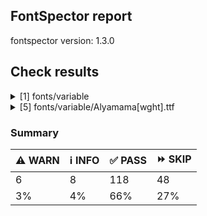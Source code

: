 ## FontSpector report

fontspector version: 1.3.0






## Check results




<details><summary>[1] fonts/variable</summary>
<div>


<details>
    <summary>⚠️ <b>WARN</b> Check for codepoints not covered by METADATA subsets. (googlefonts/metadata/unreachable_subsetting)</summary>
    <div>








- ⚠️ **WARN** fonts/variable/Alyamama[wght].ttf: The following codepoints supported by the font are not covered by any subsets defined in the font's metadata file, and will never be served. You can solve this by either manually adding additional subset declarations to METADATA.pb, or by editing the glyphset definitions.

* U+02D8 BREVE: try adding one of: yi, canadian-aboriginal
* U+02D9 DOT ABOVE: try adding one of: canadian-aboriginal, yi
* U+02DB OGONEK: try adding one of: canadian-aboriginal, yi
* U+0302 COMBINING CIRCUMFLEX ACCENT: try adding one of: cherokee, math, coptic, tifinagh
* U+0305 COMBINING OVERLINE: try adding one of: math, coptic, elbasan, gothic, glagolitic
* U+0306 COMBINING BREVE: try adding one of: tifinagh, old-permic
* U+0307 COMBINING DOT ABOVE: try adding one of: old-permic, syriac, tai-le, canadian-aboriginal, math, todhri, duployan, tifinagh, hebrew, malayalam, coptic
* U+030A COMBINING RING ABOVE: try adding one of: syriac, duployan
* U+030B COMBINING DOUBLE ACUTE ACCENT: try adding one of: osage, cherokee
* U+030C COMBINING CARON: try adding one of: tai-le, cherokee
* U+031A COMBINING LEFT ANGLE ABOVE: try adding math
* U+0320 COMBINING MINUS SIGN BELOW: try adding syriac
* U+0324 COMBINING DIAERESIS BELOW: try adding one of: duployan, syriac, cherokee
* U+0325 COMBINING RING BELOW: try adding syriac
* U+0326 COMBINING COMMA BELOW: try adding math
* U+0327 COMBINING CEDILLA: try adding math
* U+032C COMBINING CARON BELOW: try adding math
* U+0330 COMBINING TILDE BELOW: try adding one of: syriac, cherokee, math
* U+0332 COMBINING LOW LINE: try adding math
* U+033A COMBINING INVERTED BRIDGE BELOW: try adding math
* U+0346 COMBINING BRIDGE ABOVE: try adding math
* U+034D COMBINING LEFT RIGHT ARROW BELOW: try adding math
* U+0361 COMBINING DOUBLE INVERTED BREVE: try adding coptic
* U+060C ARABIC COMMA: try adding one of: nko, yezidi, arabic, hanifi-rohingya, garay, syriac, thaana
* U+060D ARABIC DATE SEPARATOR: try adding arabic
* U+0615 ARABIC SMALL HIGH TAH: try adding arabic
* U+061B ARABIC SEMICOLON: try adding one of: nko, yezidi, hanifi-rohingya, garay, syriac, thaana, arabic
* U+061F ARABIC QUESTION MARK: try adding one of: yezidi, arabic, nko, garay, syriac, hanifi-rohingya, thaana, adlam
* U+0621 ARABIC LETTER HAMZA: try adding one of: arabic, syriac
* U+0622 ARABIC LETTER ALEF WITH MADDA ABOVE: try adding arabic
* U+0623 ARABIC LETTER ALEF WITH HAMZA ABOVE: try adding arabic
* U+0624 ARABIC LETTER WAW WITH HAMZA ABOVE: try adding arabic
* U+0625 ARABIC LETTER ALEF WITH HAMZA BELOW: try adding arabic
* U+0626 ARABIC LETTER YEH WITH HAMZA ABOVE: try adding arabic
* U+0627 ARABIC LETTER ALEF: try adding one of: indic-siyaq-numbers, arabic
* U+0628 ARABIC LETTER BEH: try adding arabic
* U+0629 ARABIC LETTER TEH MARBUTA: try adding arabic
* U+062A ARABIC LETTER TEH: try adding arabic
* U+062B ARABIC LETTER THEH: try adding arabic
* U+062C ARABIC LETTER JEEM: try adding arabic
* U+062D ARABIC LETTER HAH: try adding arabic
* U+062E ARABIC LETTER KHAH: try adding arabic
* U+062F ARABIC LETTER DAL: try adding arabic
* U+0630 ARABIC LETTER THAL: try adding arabic
* U+0631 ARABIC LETTER REH: try adding arabic
* U+0632 ARABIC LETTER ZAIN: try adding arabic
* U+0633 ARABIC LETTER SEEN: try adding arabic
* U+0634 ARABIC LETTER SHEEN: try adding arabic
* U+0635 ARABIC LETTER SAD: try adding arabic
* U+0636 ARABIC LETTER DAD: try adding arabic
* U+0637 ARABIC LETTER TAH: try adding arabic
* U+0638 ARABIC LETTER ZAH: try adding arabic
* U+0639 ARABIC LETTER AIN: try adding arabic
* U+063A ARABIC LETTER GHAIN: try adding arabic
* U+0640 ARABIC TATWEEL: try adding one of: arabic, hanifi-rohingya, syriac, psalter-pahlavi, mandaic, sogdian, adlam, manichaean, old-uyghur
* U+0641 ARABIC LETTER FEH: try adding arabic
* U+0642 ARABIC LETTER QAF: try adding arabic
* U+0643 ARABIC LETTER KAF: try adding arabic
* U+0644 ARABIC LETTER LAM: try adding arabic
* U+0645 ARABIC LETTER MEEM: try adding arabic
* U+0646 ARABIC LETTER NOON: try adding arabic
* U+0647 ARABIC LETTER HEH: try adding arabic
* U+0648 ARABIC LETTER WAW: try adding arabic
* U+0649 ARABIC LETTER ALEF MAKSURA: try adding arabic
* U+064A ARABIC LETTER YEH: try adding arabic
* U+064B ARABIC FATHATAN: try adding one of: arabic, syriac
* U+064C ARABIC DAMMATAN: try adding one of: arabic, syriac
* U+064D ARABIC KASRATAN: try adding one of: arabic, syriac
* U+064E ARABIC FATHA: try adding one of: arabic, syriac
* U+064F ARABIC DAMMA: try adding one of: arabic, syriac
* U+0650 ARABIC KASRA: try adding one of: syriac, arabic
* U+0651 ARABIC SHADDA: try adding one of: syriac, arabic
* U+0652 ARABIC SUKUN: try adding one of: arabic, syriac
* U+0653 ARABIC MADDAH ABOVE: try adding one of: syriac, arabic
* U+0654 ARABIC HAMZA ABOVE: try adding one of: arabic, syriac
* U+0655 ARABIC HAMZA BELOW: try adding one of: arabic, syriac
* U+0656 ARABIC SUBSCRIPT ALEF: try adding arabic
* U+0657 ARABIC INVERTED DAMMA: try adding arabic
* U+0658 ARABIC MARK NOON GHUNNA: try adding arabic
* U+0660 ARABIC-INDIC DIGIT ZERO: try adding one of: indic-siyaq-numbers, thaana, hanifi-rohingya, syriac, yezidi, arabic
* U+0661 ARABIC-INDIC DIGIT ONE: try adding one of: yezidi, arabic, indic-siyaq-numbers, thaana, syriac
* U+0662 ARABIC-INDIC DIGIT TWO: try adding one of: thaana, yezidi, arabic, syriac, indic-siyaq-numbers
* U+0663 ARABIC-INDIC DIGIT THREE: try adding one of: syriac, thaana, yezidi, arabic, indic-siyaq-numbers
* U+0664 ARABIC-INDIC DIGIT FOUR: try adding one of: syriac, arabic, indic-siyaq-numbers, yezidi, thaana
* U+0665 ARABIC-INDIC DIGIT FIVE: try adding one of: syriac, arabic, indic-siyaq-numbers, thaana, yezidi
* U+0666 ARABIC-INDIC DIGIT SIX: try adding one of: arabic, indic-siyaq-numbers, syriac, yezidi, thaana
* U+0667 ARABIC-INDIC DIGIT SEVEN: try adding one of: arabic, thaana, yezidi, syriac, indic-siyaq-numbers
* U+0668 ARABIC-INDIC DIGIT EIGHT: try adding one of: arabic, indic-siyaq-numbers, syriac, yezidi, thaana
* U+0669 ARABIC-INDIC DIGIT NINE: try adding one of: yezidi, arabic, thaana, indic-siyaq-numbers, syriac
* U+066B ARABIC DECIMAL SEPARATOR: try adding one of: syriac, arabic, thaana
* U+066C ARABIC THOUSANDS SEPARATOR: try adding one of: thaana, arabic, syriac
* U+066D ARABIC FIVE POINTED STAR: try adding arabic
* U+066E ARABIC LETTER DOTLESS BEH: try adding arabic
* U+066F ARABIC LETTER DOTLESS QAF: try adding arabic
* U+0670 ARABIC LETTER SUPERSCRIPT ALEF: try adding one of: arabic, syriac
* U+0671 ARABIC LETTER ALEF WASLA: try adding arabic
* U+0679 ARABIC LETTER TTEH: try adding arabic
* U+067A ARABIC LETTER TTEHEH: try adding arabic
* U+067B ARABIC LETTER BEEH: try adding arabic
* U+067C ARABIC LETTER TEH WITH RING: try adding arabic
* U+067D ARABIC LETTER TEH WITH THREE DOTS ABOVE DOWNWARDS: try adding arabic
* U+067E ARABIC LETTER PEH: try adding arabic
* U+0686 ARABIC LETTER TCHEH: try adding arabic
* U+0688 ARABIC LETTER DDAL: try adding arabic
* U+068E ARABIC LETTER DUL: try adding arabic
* U+0691 ARABIC LETTER RREH: try adding arabic
* U+0698 ARABIC LETTER JEH: try adding arabic
* U+069C ARABIC LETTER SEEN WITH THREE DOTS BELOW AND THREE DOTS ABOVE: try adding arabic
* U+06A1 ARABIC LETTER DOTLESS FEH: try adding arabic
* U+06A2 ARABIC LETTER FEH WITH DOT MOVED BELOW: try adding arabic
* U+06A4 ARABIC LETTER VEH: try adding arabic
* U+06A5 ARABIC LETTER FEH WITH THREE DOTS BELOW: try adding arabic
* U+06A7 ARABIC LETTER QAF WITH DOT ABOVE: try adding arabic
* U+06A8 ARABIC LETTER QAF WITH THREE DOTS ABOVE: try adding arabic
* U+06A9 ARABIC LETTER KEHEH: try adding arabic
* U+06AF ARABIC LETTER GAF: try adding arabic
* U+06BA ARABIC LETTER NOON GHUNNA: try adding arabic
* U+06BE ARABIC LETTER HEH DOACHASHMEE: try adding arabic
* U+06C1 ARABIC LETTER HEH GOAL: try adding arabic
* U+06C2 ARABIC LETTER HEH GOAL WITH HAMZA ABOVE: try adding arabic
* U+06C3 ARABIC LETTER TEH MARBUTA GOAL: try adding arabic
* U+06CA ARABIC LETTER WAW WITH TWO DOTS ABOVE: try adding arabic
* U+06CC ARABIC LETTER FARSI YEH: try adding arabic
* U+06CF ARABIC LETTER WAW WITH DOT ABOVE: try adding arabic
* U+06D2 ARABIC LETTER YEH BARREE: try adding arabic
* U+06D3 ARABIC LETTER YEH BARREE WITH HAMZA ABOVE: try adding arabic
* U+06F0 EXTENDED ARABIC-INDIC DIGIT ZERO: try adding one of: indic-siyaq-numbers, arabic
* U+06F1 EXTENDED ARABIC-INDIC DIGIT ONE: try adding one of: arabic, indic-siyaq-numbers
* U+06F2 EXTENDED ARABIC-INDIC DIGIT TWO: try adding one of: indic-siyaq-numbers, arabic
* U+06F3 EXTENDED ARABIC-INDIC DIGIT THREE: try adding one of: arabic, indic-siyaq-numbers
* U+06F4 EXTENDED ARABIC-INDIC DIGIT FOUR: try adding one of: arabic, indic-siyaq-numbers
* U+06F6 EXTENDED ARABIC-INDIC DIGIT SIX: try adding one of: arabic, indic-siyaq-numbers
* U+06F7 EXTENDED ARABIC-INDIC DIGIT SEVEN: try adding one of: arabic, indic-siyaq-numbers
* U+06F8 EXTENDED ARABIC-INDIC DIGIT EIGHT: try adding one of: arabic, indic-siyaq-numbers
* U+06F9 EXTENDED ARABIC-INDIC DIGIT NINE: try adding one of: arabic, indic-siyaq-numbers
* U+0763 ARABIC LETTER KEHEH WITH THREE DOTS ABOVE: try adding arabic
* U+1EBC LATIN CAPITAL LETTER E WITH TILDE: try adding vietnamese
* U+1EBD LATIN SMALL LETTER E WITH TILDE: try adding vietnamese
* U+2016 DOUBLE VERTICAL LINE: try adding math
* U+2021 DOUBLE DAGGER: try adding adlam
* U+2030 PER MILLE SIGN: try adding adlam
* U+2070 SUPERSCRIPT ZERO: try adding math
* U+2071 SUPERSCRIPT LATIN SMALL LETTER I: try adding math
* U+2074 SUPERSCRIPT FOUR: try adding math
* U+2075 SUPERSCRIPT FIVE: try adding math
* U+2076 SUPERSCRIPT SIX: try adding math
* U+2077 SUPERSCRIPT SEVEN: try adding math
* U+2078 SUPERSCRIPT EIGHT: try adding math
* U+2079 SUPERSCRIPT NINE: try adding math
* U+207A SUPERSCRIPT PLUS SIGN: try adding math
* U+207B SUPERSCRIPT MINUS: try adding math
* U+207C SUPERSCRIPT EQUALS SIGN: try adding math
* U+207D SUPERSCRIPT LEFT PARENTHESIS: try adding math
* U+207E SUPERSCRIPT RIGHT PARENTHESIS: try adding math
* U+207F SUPERSCRIPT LATIN SMALL LETTER N: try adding math
* U+2080 SUBSCRIPT ZERO: try adding math
* U+2081 SUBSCRIPT ONE: try adding math
* U+2082 SUBSCRIPT TWO: try adding math
* U+2083 SUBSCRIPT THREE: try adding math
* U+2084 SUBSCRIPT FOUR: try adding math
* U+2085 SUBSCRIPT FIVE: try adding math
* U+2086 SUBSCRIPT SIX: try adding math
* U+2087 SUBSCRIPT SEVEN: try adding math
* U+2088 SUBSCRIPT EIGHT: try adding math
* U+2089 SUBSCRIPT NINE: try adding math
* U+208A SUBSCRIPT PLUS SIGN: try adding math
* U+208B SUBSCRIPT MINUS: try adding math
* U+208C SUBSCRIPT EQUALS SIGN: try adding math
* U+208D SUBSCRIPT LEFT PARENTHESIS: try adding math
* U+208E SUBSCRIPT RIGHT PARENTHESIS: try adding math
* U+2090 LATIN SUBSCRIPT SMALL LETTER A: try adding math
* U+2091 LATIN SUBSCRIPT SMALL LETTER E: try adding math
* U+2092 LATIN SUBSCRIPT SMALL LETTER O: try adding math
* U+2093 LATIN SUBSCRIPT SMALL LETTER X: try adding math
* U+2094 LATIN SUBSCRIPT SMALL LETTER SCHWA: try adding math
* U+2095 LATIN SUBSCRIPT SMALL LETTER H: try adding math
* U+2096 LATIN SUBSCRIPT SMALL LETTER K: try adding math
* U+2097 LATIN SUBSCRIPT SMALL LETTER L: try adding math
* U+2098 LATIN SUBSCRIPT SMALL LETTER M: try adding math
* U+2099 LATIN SUBSCRIPT SMALL LETTER N: try adding math
* U+209A LATIN SUBSCRIPT SMALL LETTER P: try adding math
* U+209B LATIN SUBSCRIPT SMALL LETTER S: try adding math
* U+209C LATIN SUBSCRIPT SMALL LETTER T: try adding math
* U+2117 SOUND RECORDING COPYRIGHT: try adding math
* U+215B VULGAR FRACTION ONE EIGHTH: try adding symbols
* U+215C VULGAR FRACTION THREE EIGHTHS: try adding symbols
* U+215D VULGAR FRACTION FIVE EIGHTHS: try adding symbols
* U+215E VULGAR FRACTION SEVEN EIGHTHS: try adding symbols
* U+215F FRACTION NUMERATOR ONE: try adding symbols
* U+2202 PARTIAL DIFFERENTIAL: try adding math
* U+2206 INCREMENT: try adding math
* U+220F N-ARY PRODUCT: try adding math
* U+2211 N-ARY SUMMATION: try adding math
* U+221A SQUARE ROOT: try adding math
* U+221E INFINITY: try adding math
* U+222B INTEGRAL: try adding math
* U+2248 ALMOST EQUAL TO: try adding math
* U+2260 NOT EQUAL TO: try adding math
* U+2264 LESS-THAN OR EQUAL TO: try adding math
* U+2265 GREATER-THAN OR EQUAL TO: try adding math
* U+25CA LOZENGE: try adding one of: symbols, math
* U+25CC DOTTED CIRCLE: try adding one of: tai-viet, sogdian, gurmukhi, armenian, sharada, tai-le, grantha, khmer, marchen, javanese, thaana, ahom, telugu, buginese, kayah-li, new-tai-lue, buhid, dogra, masaram-gondi, psalter-pahlavi, tamil, caucasian-albanian, old-permic, kharoshthi, music, balinese, bhaiksuki, duployan, modi, coptic, sinhala, osage, myanmar, nko, batak, siddham, canadian-aboriginal, bassa-vah, tibetan, tirhuta, cham, takri, yi, phags-pa, tagbanwa, kannada, sundanese, oriya, tai-tham, tifinagh, zanabazar-square, math, khojki, kaithi, saurashtra, warang-citi, bengali, mongolian, malayalam, devanagari, wancho, adlam, lao, syloti-nagri, elbasan, pahawh-hmong, mende-kikakui, thai, symbols, tagalog, mahajani, meetei-mayek, hanunoo, lepcha, manichaean, miao, chakma, syriac, khudawadi, gunjala-gondi, rejang, newa, soyombo, hebrew, hanifi-rohingya, limbu, mandaic, gujarati, brahmi
* U+FDFA ARABIC LIGATURE SALLALLAHOU ALAYHE WASALLAM: try adding arabic
* U+FDFC RIAL SIGN: try adding arabic

Or you can add the above codepoints to one of the subsets supported by the font: greek, latin-ext, latin [code: unreachable-subsetting]
  
  

</div>
</details>


</div>
</details>


<details><summary>[5] fonts/variable/Alyamama[wght].ttf</summary>
<div>


<details>
    <summary>⚠️ <b>WARN</b> Check if each glyph has the recommended amount of contours. (contour_count)</summary>
    <div>








- ⚠️ **WARN** This check inspects the glyph outlines and detects the total number of contours in each of them. The expected values are
     infered from the typical ammounts of contours observed in a
     large collection of reference font families. The divergences
     listed below may simply indicate a significantly different
     design on some of your glyphs. On the other hand, some of these
     may flag actual bugs in the font such as glyphs mapped to an
     incorrect codepoint. Please consider reviewing the design and
     codepoint assignment of these to make sure they are correct.


    The following glyphs do not have the recommended number of contours:
* uni1D6D (U+1D6D): found 3, expected one of: {2}
* uni02A3 (U+02A3): found 2, expected one of: {3}
* uni0258 (U+0258): found 1, expected one of: {2}
* uni1D6E (U+1D6E): found 2, expected one of: {1}
* uni02A1 (U+02A1): found 2, expected one of: {1}
* uni02A2 (U+02A2): found 2, expected one of: {1}
* uni026E (U+026E): found 2, expected one of: {1}
* uni1D72 (U+1D72): found 2, expected one of: {1}
* uni1D74 (U+1D74): found 3, expected one of: {1}
* uni1D75 (U+1D75): found 3, expected one of: {1}
* uni021B.1 (U+021B): found 1, expected one of: {4, 3, 2}
* uni1D76 (U+1D76): found 3, expected one of: {1}
* uni01C2 (U+01C2): found 3, expected one of: {1}
* uni0621 (U+0621): found 2, expected one of: {1}
* uni0623 (U+0623): found 3, expected one of: {2}
* uni0625 (U+0625): found 3, expected one of: {2}
* uni066E (U+066E): found 2, expected one of: {1}
* uni066E.fina (unencoded): found 3, expected one of: {1}
* uni066E.medi (unencoded): found 2, expected one of: {1}
* uni0628 (U+0628): found 3, expected one of: {2}
* uni067E (U+067E): found 5, expected one of: {4}
* uni067B (U+067B): found 4, expected one of: {3, 2}
* uni062A (U+062A): found 4, expected one of: {3, 2}
* uni067C (U+067C): found 6, expected one of: {5, 4}
* uni067D (U+067D): found 5, expected one of: {4, 3}
* uni062B (U+062B): found 5, expected one of: {2, 4, 3}
* uni067A (U+067A): found 4, expected one of: {2, 0, 3}
* uni0686 (U+0686): found 5, expected one of: {0, 3, 4}
* uni0631 (U+0631): found 2, expected one of: {1}
* uni0632 (U+0632): found 3, expected one of: {2}
* uni0698 (U+0698): found 5, expected one of: {4}
* uni0633 (U+0633): found 6, expected one of: {1, 3}
* uni0634 (U+0634): found 9, expected one of: {3, 6, 4, 0}
* uni069C (U+069C): found 12, expected one of: {5, 7, 9}
* uni0635 (U+0635): found 5, expected one of: {2}
* uni0636 (U+0636): found 6, expected one of: {3}
* uni0637 (U+0637): found 4, expected one of: {3, 2}
* uni0638 (U+0638): found 5, expected one of: {3, 4}
* uni0639 (U+0639): found 2, expected one of: {1}
* uni0641 (U+0641): found 5, expected one of: {2, 3}
* uni06A4 (U+06A4): found 7, expected one of: {0, 5, 4}
* uni06A1 (U+06A1): found 4, expected one of: {2, 1}
* uni06A1.fina (unencoded): found 4, expected one of: {2}
* uni06A2 (U+06A2): found 5, expected one of: {3}
* uni06A5 (U+06A5): found 7, expected one of: {5, 4}
* uni066F.fina (unencoded): found 3, expected one of: {2}
* uni0643 (U+0643): found 4, expected one of: {1, 2}
* uni06A9 (U+06A9): found 4, expected one of: {1}
* uni0763 (U+0763): found 7, expected one of: {4, 3}
* uni0763.fina (unencoded): found 8, expected one of: {4, 3}
* uni0763.medi (unencoded): found 7, expected one of: {4, 3, 5}
* uni0763.init (unencoded): found 6, expected one of: {3, 4}
* uni06AF (U+06AF): found 5, expected one of: {2}
* uni0644 (U+0644): found 2, expected one of: {1}
* uni0645 (U+0645): found 3, expected one of: {2, 1}
* uni0646 (U+0646): found 3, expected one of: {2}
* uni06BA (U+06BA): found 2, expected one of: {1}
* uni06BA.medi (unencoded): found 2, expected one of: {1}
* uni0647 (U+0647): found 1, expected one of: {2}
* uni06C1 (U+06C1): found 1, expected one of: {2}
* uni06BE (U+06BE): found 4, expected one of: {2, 1, 3}
* uni0624 (U+0624): found 4, expected one of: {2, 3}
* uni0649 (U+0649): found 2, expected one of: {1}
* uni064A (U+064A): found 4, expected one of: {2, 3}
* uni0626 (U+0626): found 4, expected one of: {2}
* uni06CC (U+06CC): found 2, expected one of: {1}
* uni06440671 (unencoded): found 6, expected one of: {4}
* uni06440671.fina (unencoded): found 5, expected one of: {3}
* uni0663 (U+0663): found 3, expected one of: {1}
* uni0666 (U+0666): found 2, expected one of: {1}
* uni0669 (U+0669): found 1, expected one of: {2}
* uni06F3 (U+06F3): found 3, expected one of: {1}
* uni06F4 (U+06F4): found 3, expected one of: {1}
* uni06F6 (U+06F6): found 2, expected one of: {1}
* uni06F9 (U+06F9): found 1, expected one of: {2}
* uni06F4.urdu (unencoded): found 3, expected one of: {1}
* uni066D (U+066D): found 6, expected one of: {1}
* asterisk (U+002A): found 6, expected one of: {1, 2, 3, 5}
* uniFDFC (U+FDFC): found 8, expected one of: {6, 5, 4}
* uni02E5 (U+02E5): found 2, expected one of: {1}
* uni02E9 (U+02E9): found 2, expected one of: {1}
* uni02E6 (U+02E6): found 2, expected one of: {1}
* uni02E8 (U+02E8): found 2, expected one of: {1}
* uni02E7 (U+02E7): found 2, expected one of: {1}
* uni02DE (U+02DE): found 2, expected one of: {1}
* uni2117 (U+2117): found 2, expected one of: {4, 3}
* uni0654 (U+0654): found 2, expected one of: {1}
* uni0655 (U+0655): found 2, expected one of: {1}
* uni064C (U+064C): found 3, expected one of: {2}
* uni0651 (U+0651): found 2, expected one of: {1}
* uni0652 (U+0652): found 1, expected one of: {2}
* uni031A (U+031A): found 2, expected one of: {1}
* uni032A (U+032A): found 3, expected one of: {1}
* uni033A (U+033A): found 3, expected one of: {1}
* uni033B (U+033B): found 6, expected one of: {2}
* uni0346 (U+0346): found 3, expected one of: {1}
* uni0349 (U+0349): found 2, expected one of: {1}
* uni034A (U+034A): found 2, expected one of: {1} [code: contour-count]
  
  

</div>
</details>





<details>
    <summary>⚠️ <b>WARN</b> Check font contains no unreachable glyphs (unreachable_glyphs)</summary>
    <div>








- ⚠️ **WARN** The following glyphs could not be reached by codepoint or substitution rules:

* u.inferior
* v.inferior
* uni06F4.urdu
* uni06F7.urdu
* zero.fit
* one.fit
* two.fit
* three.fit
* four.fit
* five.fit
* six.fit
* seven.fit
* eight.fit
* nine.fit
* .null
* dotbelowar
* dotcenterar
* twodotshorizontalbelowar
* threedotsdowncenterar
* threedotsupbelowar
* ringbelowar
* miniKehehar
* gafsarkashcenterar
* uni030C.alt.case [code: unreachable-glyphs]
  
  

</div>
</details>





<details>
    <summary>⚠️ <b>WARN</b> Shapes languages in all GF glyphsets. (googlefonts/glyphsets/shape_languages)</summary>
    <div>








- ⚠️ **WARN** Warning language shaping:

| Message                                                               | Languages              |
|-----------------------------------------------------------------------|------------------------|
| Auxiliary orthography codepoints:                                     | * fi_Latn (Finnish)    |
|   The following auxiliary characters are missing from the font: Ǥ     |                        |
|   The following auxiliary characters are missing from the font: Ʒ     |                        |
|   The following auxiliary characters are missing from the font: Ǯ     |                        |
|   The following auxiliary characters are missing from the font: ǥ     |                        |
|   The following auxiliary characters are missing from the font: ʒ     |                        |
|   The following auxiliary characters are missing from the font: ǯ     |                        |
| Auxiliary orthography codepoints:                                     | * el_Grek (Greek)      |
|   The following auxiliary characters are missing from the font: ἀ     |                        |
|   The following auxiliary characters are missing from the font: ἄ     |                        |
|   The following auxiliary characters are missing from the font: ἂ     |                        |
|   The following auxiliary characters are missing from the font: ἆ     |                        |
|   The following auxiliary characters are missing from the font: ἁ     |                        |
|   The following auxiliary characters are missing from the font: ἅ     |                        |
|   The following auxiliary characters are missing from the font: ἃ     |                        |
|   The following auxiliary characters are missing from the font: ἇ     |                        |
|   The following auxiliary characters are missing from the font: ᾶ     |                        |
|   The following auxiliary characters are missing from the font: ἐ     |                        |
|   The following auxiliary characters are missing from the font: ἔ     |                        |
|   The following auxiliary characters are missing from the font: ἒ     |                        |
|   The following auxiliary characters are missing from the font: ἑ     |                        |
|   The following auxiliary characters are missing from the font: ἕ     |                        |
|   The following auxiliary characters are missing from the font: ἓ     |                        |
|   The following auxiliary characters are missing from the font: ἠ     |                        |
|   The following auxiliary characters are missing from the font: ἤ     |                        |
|   The following auxiliary characters are missing from the font: ἢ     |                        |
|   The following auxiliary characters are missing from the font: ἦ     |                        |
|   The following auxiliary characters are missing from the font: ἡ     |                        |
|   The following auxiliary characters are missing from the font: ἥ     |                        |
|   The following auxiliary characters are missing from the font: ἣ     |                        |
|   The following auxiliary characters are missing from the font: ἧ     |                        |
|   The following auxiliary characters are missing from the font: ῆ     |                        |
|   The following auxiliary characters are missing from the font: ἰ     |                        |
|   The following auxiliary characters are missing from the font: ἴ     |                        |
|   The following auxiliary characters are missing from the font: ἲ     |                        |
|   The following auxiliary characters are missing from the font: ἶ     |                        |
|   The following auxiliary characters are missing from the font: ἱ     |                        |
|   The following auxiliary characters are missing from the font: ἵ     |                        |
|   The following auxiliary characters are missing from the font: ἳ     |                        |
|   The following auxiliary characters are missing from the font: ἷ     |                        |
|   The following auxiliary characters are missing from the font: ῖ     |                        |
|   The following auxiliary characters are missing from the font: ῗ     |                        |
|   The following auxiliary characters are missing from the font: ὄ     |                        |
|   The following auxiliary characters are missing from the font: ὂ     |                        |
|   The following auxiliary characters are missing from the font: ὃ     |                        |
|   The following auxiliary characters are missing from the font: ὐ     |                        |
|   The following auxiliary characters are missing from the font: ὔ     |                        |
|   The following auxiliary characters are missing from the font: ὒ     |                        |
|   The following auxiliary characters are missing from the font: ὖ     |                        |
|   The following auxiliary characters are missing from the font: ὑ     |                        |
|   The following auxiliary characters are missing from the font: ὕ     |                        |
|   The following auxiliary characters are missing from the font: ὓ     |                        |
|   The following auxiliary characters are missing from the font: ὗ     |                        |
|   The following auxiliary characters are missing from the font: ῦ     |                        |
|   The following auxiliary characters are missing from the font: ῧ     |                        |
|   The following auxiliary characters are missing from the font: ὤ     |                        |
|   The following auxiliary characters are missing from the font: ὢ     |                        |
|   The following auxiliary characters are missing from the font: ὦ     |                        |
|   The following auxiliary characters are missing from the font: ὥ     |                        |
|   The following auxiliary characters are missing from the font: ὣ     |                        |
|   The following auxiliary characters are missing from the font: ὧ     |                        |
|   The following auxiliary characters are missing from the font: ῶ     |                        |
| Auxiliary orthography codepoints:                                     | * de_Latn (German)     |
|   The following auxiliary characters are missing from the font: ſ     | * fr_Latn (French)     |
| Auxiliary orthography codepoints:                                     | * lt_Latn (Lithuanian) |
|   Shaper didn't attach tildecomb to uni0237 when shaping the text 'j̃' |                        |
| Auxiliary orthography codepoints:                                     | * ur_Arab (Urdu)       |
|   The following auxiliary characters are missing from the font: ؀؁؂؃‌‍‏  |                        | [code: warning-language-shaping]
  
  

</div>
</details>





<details>
    <summary>⚠️ <b>WARN</b> Ensure soft_dotted characters lose their dot when combined with marks that
replace the dot. (soft_dotted)</summary>
    <div>








- ⚠️ **WARN** The dot of soft dotted characters used in orthographies _must_ disappear in the following strings: * į̄
* į̌
* į̃
* į́
* į̀
* į̂The dot of soft dotted characters _should_ disappear in other cases, for example: * ʲ̼̅
* ʲ̼͆
* ʲ̼̊
* ʲ̼̄
* ʲ̼̏
* ʲ̼̌
* ʲ̼̃
* ʲ̼̈
* ʲ̼́
* ʲ̼̀
* ʲ̼͊
* ʲ̼̋
* ʲ̼̂
* ʲ̼̆
* ʲ̼͋
* ʲ̼̇
* ʲ̼͌
* ʲ̼̽
* ʲ̦̅
* ʲ̦͆
* ʲ̦̏
* ʲ̦͊
* ʲ̦͋
* ʲ̦͌
* ʲ̦̽
* ʲ̞̅
* ʲ̞͆
* ʲ̞̊
* ʲ̞̄
* ʲ̞̏
* ʲ̞̌
* ʲ̞̃
* ʲ̞̈
* ʲ̞́
* ʲ̞̀
* ʲ̞͊
* ʲ̞̋
* ʲ̞̂
* ʲ̞̆
* ʲ̞͋
* ʲ̞̇
* ʲ̞͌
* ʲ̞̽
* ʲ̰̅
* ʲ̰͆
* ʲ̰̊
* ʲ̰̄
* ʲ̰̏
* ʲ̰̌
* ʲ̰̃
* ʲ̰̈
* ʲ̰́
* ʲ̰̀
* ʲ̰͊
* ʲ̰̋
* ʲ̰̂
* ʲ̰̆
* ʲ̰͋
* ʲ̰̇
* ʲ̰͌
* ʲ̰̽
* ʲ̟̅
* ʲ̟͆
* ʲ̟̊
* ʲ̟̄
* ʲ̟̏
* ʲ̟̌
* ʲ̟̃
* ʲ̟̈
* ʲ̟́
* ʲ̟̀
* ʲ̟͊
* ʲ̟̋
* ʲ̟̂
* ʲ̟̆
* ʲ̟͋
* ʲ̟̇
* ʲ̟͌
* ʲ̟̽
* ʲ̪̅
* ʲ̪͆
* ʲ̪̊
* ʲ̪̄
* ʲ̪̏
* ʲ̪̌
* ʲ̪̃
* ʲ̪̈
* ʲ̪́
* ʲ̪̀
* ʲ̪͊
* ʲ̪̋
* ʲ̪̂
* ʲ̪̆
* ʲ̪͋
* ʲ̪̇
* ʲ̪͌
* ʲ̪̽
* ʲ͉̅
* ʲ͉͆
* ʲ͉̊
* ʲ͉̄
* ʲ͉̏
* ʲ͉̌
* ʲ͉̃
* ʲ͉̈
* ʲ͉́
* ʲ͉̀
* ʲ͉͊
* ʲ͉̋
* ʲ͉̂
* ʲ͉̆
* ʲ͉͋
* ʲ͉̇
* ʲ͉͌
* ʲ͉̽
* ʲ̜̅
* ʲ̜͆
* ʲ̜̊
* ʲ̜̄
* ʲ̜̏
* ʲ̜̌
* ʲ̜̃
* ʲ̜̈
* ʲ̜́
* ʲ̜̀
* ʲ̜͊
* ʲ̜̋
* ʲ̜̂
* ʲ̜̆
* ʲ̜͋
* ʲ̜̇
* ʲ̜͌
* ʲ̜̽
* ʲ͇̅
* ʲ͇͆
* ʲ͇̊
* ʲ͇̄
* ʲ͇̏
* ʲ͇̌
* ʲ͇̃
* ʲ͇̈
* ʲ͇́
* ʲ͇̀
* ʲ͇͊
* ʲ͇̋
* ʲ͇̂
* ʲ͇̆
* ʲ͇͋
* ʲ͇̇
* ʲ͇͌
* ʲ͇̽
* ʲ̲̅
* ʲ̲͆
* ʲ̲̊
* ʲ̲̄
* ʲ̲̏
* ʲ̲̌
* ʲ̲̃
* ʲ̲̈
* ʲ̲́
* ʲ̲̀
* ʲ̲͊
* ʲ̲̋
* ʲ̲̂
* ʲ̲̆
* ʲ̲͋
* ʲ̲̇
* ʲ̲͌
* ʲ̲̽
* ʲ̥̅
* ʲ̥͆
* ʲ̥̊
* ʲ̥̄
* ʲ̥̏
* ʲ̥̌
* ʲ̥̃
* ʲ̥̈
* ʲ̥́
* ʲ̥̀
* ʲ̥͊
* ʲ̥̋
* ʲ̥̂
* ʲ̥̆
* ʲ̥͋
* ʲ̥̇
* ʲ̥͌
* ʲ̥̽
* ʲ̤̅
* ʲ̤͆
* ʲ̤̊
* ʲ̤̄
* ʲ̤̏
* ʲ̤̌
* ʲ̤̃
* ʲ̤̈
* ʲ̤́
* ʲ̤̀
* ʲ̤͊
* ʲ̤̋
* ʲ̤̂
* ʲ̤̆
* ʲ̤͋
* ʲ̤̇
* ʲ̤͌
* ʲ̤̽
* ʲ̨̅
* ʲ̨͆
* ʲ̨̏
* ʲ̨͊
* ʲ̨͋
* ʲ̨͌
* ʲ̨̽
* ʲ͍̅
* ʲ͍͆
* ʲ͍̊
* ʲ͍̄
* ʲ͍̏
* ʲ͍̌
* ʲ͍̃
* ʲ͍̈
* ʲ͍́
* ʲ͍̀
* ʲ͍͊
* ʲ͍̋
* ʲ͍̂
* ʲ͍̆
* ʲ͍͋
* ʲ͍̇
* ʲ͍͌
* ʲ͍̽
* ʲ̧̅
* ʲ̧͆
* ʲ̧̏
* ʲ̧͊
* ʲ̧͋
* ʲ̧͌
* ʲ̧̽
* ʲ̴̅
* ʲ̴͆
* ʲ̴̊
* ʲ̴̄
* ʲ̴̏
* ʲ̴̌
* ʲ̴̃
* ʲ̴̈
* ʲ̴́
* ʲ̴̀
* ʲ̴͊
* ʲ̴̋
* ʲ̴̂
* ʲ̴̆
* ʲ̴͋
* ʲ̴̇
* ʲ̴͌
* ʲ̴̽
* ʲ͎̅
* ʲ͎͆
* ʲ͎̊
* ʲ͎̄
* ʲ͎̏
* ʲ͎̌
* ʲ͎̃
* ʲ͎̈
* ʲ͎́
* ʲ͎̀
* ʲ͎͊
* ʲ͎̋
* ʲ͎̂
* ʲ͎̆
* ʲ͎͋
* ʲ͎̇
* ʲ͎͌
* ʲ͎̽
* ʲ̻̅
* ʲ̻͆
* ʲ̻̊
* ʲ̻̄
* ʲ̻̏
* ʲ̻̌
* ʲ̻̃
* ʲ̻̈
* ʲ̻́
* ʲ̻̀
* ʲ̻͊
* ʲ̻̋
* ʲ̻̂
* ʲ̻̆
* ʲ̻͋
* ʲ̻̇
* ʲ̻͌
* ʲ̻̽
* ʲ̹̅
* ʲ̹͆
* ʲ̹̊
* ʲ̹̄
* ʲ̹̏
* ʲ̹̌
* ʲ̹̃
* ʲ̹̈
* ʲ̹́
* ʲ̹̀
* ʲ̹͊
* ʲ̹̋
* ʲ̹̂
* ʲ̹̆
* ʲ̹͋
* ʲ̹̇
* ʲ̹͌
* ʲ̹̽
* ʲ̘̅
* ʲ̘͆
* ʲ̘̊
* ʲ̘̄
* ʲ̘̏
* ʲ̘̌
* ʲ̘̃
* ʲ̘̈
* ʲ̘́
* ʲ̘̀
* ʲ̘͊
* ʲ̘̋
* ʲ̘̂
* ʲ̘̆
* ʲ̘͋
* ʲ̘̇
* ʲ̘͌
* ʲ̘̽
* ʲ̺̅
* ʲ̺͆
* ʲ̺̊
* ʲ̺̄
* ʲ̺̏
* ʲ̺̌
* ʲ̺̃
* ʲ̺̈
* ʲ̺́
* ʲ̺̀
* ʲ̺͊
* ʲ̺̋
* ʲ̺̂
* ʲ̺̆
* ʲ̺͋
* ʲ̺̇
* ʲ̺͌
* ʲ̺̽
* ʲ̙̅
* ʲ̙͆
* ʲ̙̊
* ʲ̙̄
* ʲ̙̏
* ʲ̙̌
* ʲ̙̃
* ʲ̙̈
* ʲ̙́
* ʲ̙̀
* ʲ̙͊
* ʲ̙̋
* ʲ̙̂
* ʲ̙̆
* ʲ̙͋
* ʲ̙̇
* ʲ̙͌
* ʲ̙̽
* ʲ̠̅
* ʲ̠͆
* ʲ̠̊
* ʲ̠̄
* ʲ̠̏
* ʲ̠̌
* ʲ̠̃
* ʲ̠̈
* ʲ̠́
* ʲ̠̀
* ʲ̠͊
* ʲ̠̋
* ʲ̠̂
* ʲ̠̆
* ʲ̠͋
* ʲ̠̇
* ʲ̠͌
* ʲ̠̽
* ʲ͈̅
* ʲ͈͆
* ʲ͈̊
* ʲ͈̄
* ʲ͈̏
* ʲ͈̌
* ʲ͈̃
* ʲ͈̈
* ʲ͈́
* ʲ͈̀
* ʲ͈͊
* ʲ͈̋
* ʲ͈̂
* ʲ͈̆
* ʲ͈͋
* ʲ͈̇
* ʲ͈͌
* ʲ͈̽
* ʲ̬̅
* ʲ̬͆
* ʲ̬̊
* ʲ̬̄
* ʲ̬̏
* ʲ̬̌
* ʲ̬̃
* ʲ̬̈
* ʲ̬́
* ʲ̬̀
* ʲ̬͊
* ʲ̬̋
* ʲ̬̂
* ʲ̬̆
* ʲ̬͋
* ʲ̬̇
* ʲ̬͌
* ʲ̬̽
* ʲ̝̅
* ʲ̝͆
* ʲ̝̊
* ʲ̝̄
* ʲ̝̏
* ʲ̝̌
* ʲ̝̃
* ʲ̝̈
* ʲ̝́
* ʲ̝̀
* ʲ̝͊
* ʲ̝̋
* ʲ̝̂
* ʲ̝̆
* ʲ̝͋
* ʲ̝̇
* ʲ̝͌
* ʲ̝̽
* ʲ̩̅
* ʲ̩͆
* ʲ̩̊
* ʲ̩̄
* ʲ̩̏
* ʲ̩̌
* ʲ̩̃
* ʲ̩̈
* ʲ̩́
* ʲ̩̀
* ʲ̩͊
* ʲ̩̋
* ʲ̩̂
* ʲ̩̆
* ʲ̩͋
* ʲ̩̇
* ʲ̩͌
* ʲ̩̽
* ʲ̅
* ʲ͆
* ʲ̊
* ʲ̄
* ʲ̏
* ʲ̌
* ʲ̃
* ʲ̈
* ʲ́
* ʲ̀
* ʲ͊
* ʲ̋
* ʲ̂
* ʲ̆
* ʲ͋
* ʲ̇
* ʲ͌
* ʲ̽
* i̼̅
* i̦̅
* i̞̅
* ḭ̅
* i̟̅
* i̪̅
* i͉̅
* i̜̅
* i͇̅
* i̲̅
* i̥̅
* i̤̅
* i͍̅
* i̧̅
* i̴̅
* i͎̅
* i̻̅
* i̹̅
* i̘̅
* i̺̅
* i̙̅
* i̠̅
* i͈̅
* i̬̅
* i̝̅
* i̩̅
* i̅
* į̼̅
* į̼͆
* į̼̊
* į̼̄
* į̼̏
* į̼̌
* į̼̃
* į̼̈
* į̼́
* į̼̀
* į̼͊
* į̼̋
* į̼̂
* į̼̆
* į̼͋
* į̼̇
* į̼͌
* į̼̽
* į̦̅
* į̦͆
* į̦̏
* į̦͊
* į̦͋
* į̦͌
* į̦̽
* į̞̅
* į̞͆
* į̞̊
* į̞̄
* į̞̏
* į̞̌
* į̞̃
* į̞̈
* į̞́
* į̞̀
* į̞͊
* į̞̋
* į̞̂
* į̞̆
* į̞͋
* į̞̇
* į̞͌
* į̞̽
* į̰̅
* į̰͆
* į̰̊
* į̰̄
* į̰̏
* į̰̌
* į̰̃
* į̰̈
* į̰́
* į̰̀
* į̰͊
* į̰̋
* į̰̂
* į̰̆
* į̰͋
* į̰̇
* į̰͌
* į̰̽
* į̟̅
* į̟͆
* į̟̊
* į̟̄
* į̟̏
* į̟̌
* į̟̃
* į̟̈
* į̟́
* į̟̀
* į̟͊
* į̟̋
* į̟̂
* į̟̆
* į̟͋
* į̟̇
* į̟͌
* į̟̽
* į̪̅
* į̪͆
* į̪̊
* į̪̄
* į̪̏
* į̪̌
* į̪̃
* į̪̈
* į̪́
* į̪̀
* į̪͊
* į̪̋
* į̪̂
* į̪̆
* į̪͋
* į̪̇
* į̪͌
* į̪̽
* į͉̅
* į͉͆
* į͉̊
* į͉̄
* į͉̏
* į͉̌
* į͉̃
* į͉̈
* į͉́
* į͉̀
* į͉͊
* į͉̋
* į͉̂
* į͉̆
* į͉͋
* į͉̇
* į͉͌
* į͉̽
* į̜̅
* į̜͆
* į̜̊
* į̜̄
* į̜̏
* į̜̌
* į̜̃
* į̜̈
* į̜́
* į̜̀
* į̜͊
* į̜̋
* į̜̂
* į̜̆
* į̜͋
* į̜̇
* į̜͌
* į̜̽
* į͇̅
* į͇͆
* į͇̊
* į͇̄
* į͇̏
* į͇̌
* į͇̃
* į͇̈
* į͇́
* į͇̀
* į͇͊
* į͇̋
* į͇̂
* į͇̆
* į͇͋
* į͇̇
* į͇͌
* į͇̽
* į̲̅
* į̲͆
* į̲̊
* į̲̄
* į̲̏
* į̲̌
* į̲̃
* į̲̈
* į̲́
* į̲̀
* į̲͊
* į̲̋
* į̲̂
* į̲̆
* į̲͋
* į̲̇
* į̲͌
* į̲̽
* į̥̅
* į̥͆
* į̥̊
* į̥̄
* į̥̏
* į̥̌
* į̥̃
* į̥̈
* į̥́
* į̥̀
* į̥͊
* į̥̋
* į̥̂
* į̥̆
* į̥͋
* į̥̇
* į̥͌
* į̥̽
* į̤̅
* į̤͆
* į̤̊
* į̤̄
* į̤̏
* į̤̌
* į̤̃
* į̤̈
* į̤́
* į̤̀
* į̤͊
* į̤̋
* į̤̂
* į̤̆
* į̤͋
* į̤̇
* į̤͌
* į̤̽
* į̨̅
* į̨͆
* į̨̏
* į̨͊
* į̨͋
* į̨͌
* į̨̽
* į͍̅
* į͍͆
* į͍̊
* į͍̄
* į͍̏
* į͍̌
* į͍̃
* į͍̈
* į͍́
* į͍̀
* į͍͊
* į͍̋
* į͍̂
* į͍̆
* į͍͋
* į͍̇
* į͍͌
* į͍̽
* į̧̅
* į̧͆
* į̧̏
* į̧͊
* į̧͋
* į̧͌
* į̧̽
* į̴̅
* į̴͆
* į̴̊
* į̴̄
* į̴̏
* į̴̌
* į̴̃
* į̴̈
* į̴́
* į̴̀
* į̴͊
* į̴̋
* į̴̂
* į̴̆
* į̴͋
* į̴̇
* į̴͌
* į̴̽
* į͎̅
* į͎͆
* į͎̊
* į͎̄
* į͎̏
* į͎̌
* į͎̃
* į͎̈
* į͎́
* į͎̀
* į͎͊
* į͎̋
* į͎̂
* į͎̆
* į͎͋
* į͎̇
* į͎͌
* į͎̽
* į̻̅
* į̻͆
* į̻̊
* į̻̄
* į̻̏
* į̻̌
* į̻̃
* į̻̈
* į̻́
* į̻̀
* į̻͊
* į̻̋
* į̻̂
* į̻̆
* į̻͋
* į̻̇
* į̻͌
* į̻̽
* į̹̅
* į̹͆
* į̹̊
* į̹̄
* į̹̏
* į̹̌
* į̹̃
* į̹̈
* į̹́
* į̹̀
* į̹͊
* į̹̋
* į̹̂
* į̹̆
* į̹͋
* į̹̇
* į̹͌
* į̹̽
* į̘̅
* į̘͆
* į̘̊
* į̘̄
* į̘̏
* į̘̌
* į̘̃
* į̘̈
* į̘́
* į̘̀
* į̘͊
* į̘̋
* į̘̂
* į̘̆
* į̘͋
* į̘̇
* į̘͌
* į̘̽
* į̺̅
* į̺͆
* į̺̊
* į̺̄
* į̺̏
* į̺̌
* į̺̃
* į̺̈
* į̺́
* į̺̀
* į̺͊
* į̺̋
* į̺̂
* į̺̆
* į̺͋
* į̺̇
* į̺͌
* į̺̽
* į̙̅
* į̙͆
* į̙̊
* į̙̄
* į̙̏
* į̙̌
* į̙̃
* į̙̈
* į̙́
* į̙̀
* į̙͊
* į̙̋
* į̙̂
* į̙̆
* į̙͋
* į̙̇
* į̙͌
* į̙̽
* į̠̅
* į̠͆
* į̠̊
* į̠̄
* į̠̏
* į̠̌
* į̠̃
* į̠̈
* į̠́
* į̠̀
* į̠͊
* į̠̋
* į̠̂
* į̠̆
* į̠͋
* į̠̇
* į̠͌
* į̠̽
* į͈̅
* į͈͆
* į͈̊
* į͈̄
* į͈̏
* į͈̌
* į͈̃
* į͈̈
* į͈́
* į͈̀
* į͈͊
* į͈̋
* į͈̂
* į͈̆
* į͈͋
* į͈̇
* į͈͌
* į͈̽
* į̬̅
* į̬͆
* į̬̊
* į̬̄
* į̬̏
* į̬̌
* į̬̃
* į̬̈
* į̬́
* į̬̀
* į̬͊
* į̬̋
* į̬̂
* į̬̆
* į̬͋
* į̬̇
* į̬͌
* į̬̽
* į̝̅
* į̝͆
* į̝̊
* į̝̄
* į̝̏
* į̝̌
* į̝̃
* į̝̈
* į̝́
* į̝̀
* į̝͊
* į̝̋
* į̝̂
* į̝̆
* į̝͋
* į̝̇
* į̝͌
* į̝̽
* į̩̅
* į̩͆
* į̩̊
* į̩̄
* į̩̏
* į̩̌
* į̩̃
* į̩̈
* į̩́
* į̩̀
* į̩͊
* į̩̋
* į̩̂
* į̩̆
* į̩͋
* į̩̇
* į̩͌
* į̩̽
* į̅
* į͆
* į̊
* į̏
* į̈
* į͊
* į̋
* į̆
* į͋
* į̇
* į͌
* į̽
* ⁱ̼̅
* ⁱ̼͆
* ⁱ̼̊
* ⁱ̼̄
* ⁱ̼̏
* ⁱ̼̌
* ⁱ̼̃
* ⁱ̼̈
* ⁱ̼́
* ⁱ̼̀
* ⁱ̼͊
* ⁱ̼̋
* ⁱ̼̂
* ⁱ̼̆
* ⁱ̼͋
* ⁱ̼̇
* ⁱ̼͌
* ⁱ̼̽
* ⁱ̦̅
* ⁱ̦͆
* ⁱ̦̏
* ⁱ̦͊
* ⁱ̦͋
* ⁱ̦͌
* ⁱ̦̽
* ⁱ̞̅
* ⁱ̞͆
* ⁱ̞̊
* ⁱ̞̄
* ⁱ̞̏
* ⁱ̞̌
* ⁱ̞̃
* ⁱ̞̈
* ⁱ̞́
* ⁱ̞̀
* ⁱ̞͊
* ⁱ̞̋
* ⁱ̞̂
* ⁱ̞̆
* ⁱ̞͋
* ⁱ̞̇
* ⁱ̞͌
* ⁱ̞̽
* ⁱ̰̅
* ⁱ̰͆
* ⁱ̰̊
* ⁱ̰̄
* ⁱ̰̏
* ⁱ̰̌
* ⁱ̰̃
* ⁱ̰̈
* ⁱ̰́
* ⁱ̰̀
* ⁱ̰͊
* ⁱ̰̋
* ⁱ̰̂
* ⁱ̰̆
* ⁱ̰͋
* ⁱ̰̇
* ⁱ̰͌
* ⁱ̰̽
* ⁱ̟̅
* ⁱ̟͆
* ⁱ̟̊
* ⁱ̟̄
* ⁱ̟̏
* ⁱ̟̌
* ⁱ̟̃
* ⁱ̟̈
* ⁱ̟́
* ⁱ̟̀
* ⁱ̟͊
* ⁱ̟̋
* ⁱ̟̂
* ⁱ̟̆
* ⁱ̟͋
* ⁱ̟̇
* ⁱ̟͌
* ⁱ̟̽
* ⁱ̪̅
* ⁱ̪͆
* ⁱ̪̊
* ⁱ̪̄
* ⁱ̪̏
* ⁱ̪̌
* ⁱ̪̃
* ⁱ̪̈
* ⁱ̪́
* ⁱ̪̀
* ⁱ̪͊
* ⁱ̪̋
* ⁱ̪̂
* ⁱ̪̆
* ⁱ̪͋
* ⁱ̪̇
* ⁱ̪͌
* ⁱ̪̽
* ⁱ͉̅
* ⁱ͉͆
* ⁱ͉̊
* ⁱ͉̄
* ⁱ͉̏
* ⁱ͉̌
* ⁱ͉̃
* ⁱ͉̈
* ⁱ͉́
* ⁱ͉̀
* ⁱ͉͊
* ⁱ͉̋
* ⁱ͉̂
* ⁱ͉̆
* ⁱ͉͋
* ⁱ͉̇
* ⁱ͉͌
* ⁱ͉̽
* ⁱ̜̅
* ⁱ̜͆
* ⁱ̜̊
* ⁱ̜̄
* ⁱ̜̏
* ⁱ̜̌
* ⁱ̜̃
* ⁱ̜̈
* ⁱ̜́
* ⁱ̜̀
* ⁱ̜͊
* ⁱ̜̋
* ⁱ̜̂
* ⁱ̜̆
* ⁱ̜͋
* ⁱ̜̇
* ⁱ̜͌
* ⁱ̜̽
* ⁱ͇̅
* ⁱ͇͆
* ⁱ͇̊
* ⁱ͇̄
* ⁱ͇̏
* ⁱ͇̌
* ⁱ͇̃
* ⁱ͇̈
* ⁱ͇́
* ⁱ͇̀
* ⁱ͇͊
* ⁱ͇̋
* ⁱ͇̂
* ⁱ͇̆
* ⁱ͇͋
* ⁱ͇̇
* ⁱ͇͌
* ⁱ͇̽
* ⁱ̲̅
* ⁱ̲͆
* ⁱ̲̊
* ⁱ̲̄
* ⁱ̲̏
* ⁱ̲̌
* ⁱ̲̃
* ⁱ̲̈
* ⁱ̲́
* ⁱ̲̀
* ⁱ̲͊
* ⁱ̲̋
* ⁱ̲̂
* ⁱ̲̆
* ⁱ̲͋
* ⁱ̲̇
* ⁱ̲͌
* ⁱ̲̽
* ⁱ̥̅
* ⁱ̥͆
* ⁱ̥̊
* ⁱ̥̄
* ⁱ̥̏
* ⁱ̥̌
* ⁱ̥̃
* ⁱ̥̈
* ⁱ̥́
* ⁱ̥̀
* ⁱ̥͊
* ⁱ̥̋
* ⁱ̥̂
* ⁱ̥̆
* ⁱ̥͋
* ⁱ̥̇
* ⁱ̥͌
* ⁱ̥̽
* ⁱ̤̅
* ⁱ̤͆
* ⁱ̤̊
* ⁱ̤̄
* ⁱ̤̏
* ⁱ̤̌
* ⁱ̤̃
* ⁱ̤̈
* ⁱ̤́
* ⁱ̤̀
* ⁱ̤͊
* ⁱ̤̋
* ⁱ̤̂
* ⁱ̤̆
* ⁱ̤͋
* ⁱ̤̇
* ⁱ̤͌
* ⁱ̤̽
* ⁱ̨̅
* ⁱ̨͆
* ⁱ̨̏
* ⁱ̨͊
* ⁱ̨͋
* ⁱ̨͌
* ⁱ̨̽
* ⁱ͍̅
* ⁱ͍͆
* ⁱ͍̊
* ⁱ͍̄
* ⁱ͍̏
* ⁱ͍̌
* ⁱ͍̃
* ⁱ͍̈
* ⁱ͍́
* ⁱ͍̀
* ⁱ͍͊
* ⁱ͍̋
* ⁱ͍̂
* ⁱ͍̆
* ⁱ͍͋
* ⁱ͍̇
* ⁱ͍͌
* ⁱ͍̽
* ⁱ̧̅
* ⁱ̧͆
* ⁱ̧̏
* ⁱ̧͊
* ⁱ̧͋
* ⁱ̧͌
* ⁱ̧̽
* ⁱ̴̅
* ⁱ̴͆
* ⁱ̴̊
* ⁱ̴̄
* ⁱ̴̏
* ⁱ̴̌
* ⁱ̴̃
* ⁱ̴̈
* ⁱ̴́
* ⁱ̴̀
* ⁱ̴͊
* ⁱ̴̋
* ⁱ̴̂
* ⁱ̴̆
* ⁱ̴͋
* ⁱ̴̇
* ⁱ̴͌
* ⁱ̴̽
* ⁱ͎̅
* ⁱ͎͆
* ⁱ͎̊
* ⁱ͎̄
* ⁱ͎̏
* ⁱ͎̌
* ⁱ͎̃
* ⁱ͎̈
* ⁱ͎́
* ⁱ͎̀
* ⁱ͎͊
* ⁱ͎̋
* ⁱ͎̂
* ⁱ͎̆
* ⁱ͎͋
* ⁱ͎̇
* ⁱ͎͌
* ⁱ͎̽
* ⁱ̻̅
* ⁱ̻͆
* ⁱ̻̊
* ⁱ̻̄
* ⁱ̻̏
* ⁱ̻̌
* ⁱ̻̃
* ⁱ̻̈
* ⁱ̻́
* ⁱ̻̀
* ⁱ̻͊
* ⁱ̻̋
* ⁱ̻̂
* ⁱ̻̆
* ⁱ̻͋
* ⁱ̻̇
* ⁱ̻͌
* ⁱ̻̽
* ⁱ̹̅
* ⁱ̹͆
* ⁱ̹̊
* ⁱ̹̄
* ⁱ̹̏
* ⁱ̹̌
* ⁱ̹̃
* ⁱ̹̈
* ⁱ̹́
* ⁱ̹̀
* ⁱ̹͊
* ⁱ̹̋
* ⁱ̹̂
* ⁱ̹̆
* ⁱ̹͋
* ⁱ̹̇
* ⁱ̹͌
* ⁱ̹̽
* ⁱ̘̅
* ⁱ̘͆
* ⁱ̘̊
* ⁱ̘̄
* ⁱ̘̏
* ⁱ̘̌
* ⁱ̘̃
* ⁱ̘̈
* ⁱ̘́
* ⁱ̘̀
* ⁱ̘͊
* ⁱ̘̋
* ⁱ̘̂
* ⁱ̘̆
* ⁱ̘͋
* ⁱ̘̇
* ⁱ̘͌
* ⁱ̘̽
* ⁱ̺̅
* ⁱ̺͆
* ⁱ̺̊
* ⁱ̺̄
* ⁱ̺̏
* ⁱ̺̌
* ⁱ̺̃
* ⁱ̺̈
* ⁱ̺́
* ⁱ̺̀
* ⁱ̺͊
* ⁱ̺̋
* ⁱ̺̂
* ⁱ̺̆
* ⁱ̺͋
* ⁱ̺̇
* ⁱ̺͌
* ⁱ̺̽
* ⁱ̙̅
* ⁱ̙͆
* ⁱ̙̊
* ⁱ̙̄
* ⁱ̙̏
* ⁱ̙̌
* ⁱ̙̃
* ⁱ̙̈
* ⁱ̙́
* ⁱ̙̀
* ⁱ̙͊
* ⁱ̙̋
* ⁱ̙̂
* ⁱ̙̆
* ⁱ̙͋
* ⁱ̙̇
* ⁱ̙͌
* ⁱ̙̽
* ⁱ̠̅
* ⁱ̠͆
* ⁱ̠̊
* ⁱ̠̄
* ⁱ̠̏
* ⁱ̠̌
* ⁱ̠̃
* ⁱ̠̈
* ⁱ̠́
* ⁱ̠̀
* ⁱ̠͊
* ⁱ̠̋
* ⁱ̠̂
* ⁱ̠̆
* ⁱ̠͋
* ⁱ̠̇
* ⁱ̠͌
* ⁱ̠̽
* ⁱ͈̅
* ⁱ͈͆
* ⁱ͈̊
* ⁱ͈̄
* ⁱ͈̏
* ⁱ͈̌
* ⁱ͈̃
* ⁱ͈̈
* ⁱ͈́
* ⁱ͈̀
* ⁱ͈͊
* ⁱ͈̋
* ⁱ͈̂
* ⁱ͈̆
* ⁱ͈͋
* ⁱ͈̇
* ⁱ͈͌
* ⁱ͈̽
* ⁱ̬̅
* ⁱ̬͆
* ⁱ̬̊
* ⁱ̬̄
* ⁱ̬̏
* ⁱ̬̌
* ⁱ̬̃
* ⁱ̬̈
* ⁱ̬́
* ⁱ̬̀
* ⁱ̬͊
* ⁱ̬̋
* ⁱ̬̂
* ⁱ̬̆
* ⁱ̬͋
* ⁱ̬̇
* ⁱ̬͌
* ⁱ̬̽
* ⁱ̝̅
* ⁱ̝͆
* ⁱ̝̊
* ⁱ̝̄
* ⁱ̝̏
* ⁱ̝̌
* ⁱ̝̃
* ⁱ̝̈
* ⁱ̝́
* ⁱ̝̀
* ⁱ̝͊
* ⁱ̝̋
* ⁱ̝̂
* ⁱ̝̆
* ⁱ̝͋
* ⁱ̝̇
* ⁱ̝͌
* ⁱ̝̽
* ⁱ̩̅
* ⁱ̩͆
* ⁱ̩̊
* ⁱ̩̄
* ⁱ̩̏
* ⁱ̩̌
* ⁱ̩̃
* ⁱ̩̈
* ⁱ̩́
* ⁱ̩̀
* ⁱ̩͊
* ⁱ̩̋
* ⁱ̩̂
* ⁱ̩̆
* ⁱ̩͋
* ⁱ̩̇
* ⁱ̩͌
* ⁱ̩̽
* ⁱ̅
* ⁱ͆
* ⁱ̊
* ⁱ̄
* ⁱ̏
* ⁱ̌
* ⁱ̃
* ⁱ̈
* ⁱ́
* ⁱ̀
* ⁱ͊
* ⁱ̋
* ⁱ̂
* ⁱ̆
* ⁱ͋
* ⁱ̇
* ⁱ͌
* ⁱ̽
* j̼̅
* j̦̅
* j̞̅
* j̰̅
* j̟̅
* j̪̅
* j͉̅
* j̜̅
* j͇̅
* j̲̅
* j̥̅
* j̤̅
* j̨̅
* j͍̅
* j̧̅
* j̴̅
* j͎̅
* j̻̅
* j̹̅
* j̘̅
* j̺̅
* j̙̅
* j̠̅
* j͈̅
* j̬̅
* j̝̅
* j̩̅
* j̅ [code: soft-dotted]
  
  

</div>
</details>





<details>
    <summary>⚠️ <b>WARN</b> Checking OS/2 achVendID. (googlefonts/vendor_id)</summary>
    <div>








- ⚠️ **WARN** OS/2 VendorID value 'MSTR' is not yet recognized.
If you registered it recently, then it's safe to ignore this warning message. Otherwise, you should set it to your own unique 4 character code, and register it with Microsoft at https://www.microsoft.com/typography/links/vendorlist.aspx
 [code: unknown]
  
  

</div>
</details>


</div>
</details>






### Summary

| ⚠️ WARN | ℹ️ INFO | ✅ PASS | ⏩ SKIP | 
| ---|---|---|---|
| 6 | 8 | 118 | 48 | 
| 3% | 4% | 66% | 27% | 



